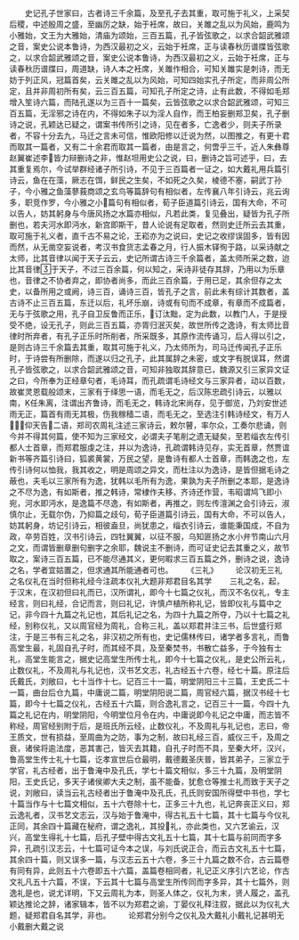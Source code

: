 <!-- { "loadSidebar": true } -->
　　史记孔子世家曰，古者诗三千余篇，及至孔子去其重，取可施于礼义，上采契后稷，中述殷周之盛，至幽厉之缺，始于衽席，故曰，关雎之乱以为风始，鹿鸣为小雅始，文王为大雅始，清庙为颂始，三百五篇，孔子皆弦歌之，以求合韶武雅颂之音，案史公说本鲁诗，为西汉最初之义，云始于衽席，正与读春秋历谱牒皆弦歌之，以求合韶武雅颂之音，案史公说本鲁诗，为西汉最初之义，云始于衽席，正与读春秋历谱牒曰，周道缺，诗人本之衽席，关雎作相合，可知关雎实是刺诗，而无妨于列正风，冠篇首矣，云关雎之乱以为风始，可知四始实孔子所定，而非周公所定，且并非周初所有矣，云三百五篇，可知孔子所定之诗，止有此数，不得如毛郑增入笙诗六篇，而陆孔遂以为三百十一篇矣，云皆弦歌之以求合韶武雅颂，可知三百五篇，无淫邪之诗在内，不得如朱子以为淫人自作，而王柏妄删郑卫矣，孔子删诗之说，孔颖达已疑之，谓案书传所引之诗，见在者多，亡逸者少，则夫子所录者，不容十分去九，马迁之言未可信，惟欧阳修以迁说为然，以图推之，有更十君而取其一篇者，又有二十余君而取其一篇者，由是言之，何啻乎三千，近人朱彝尊赵翼崔述李皆力辩删诗之非，惟赵坦用史公之说，曰，删诗之旨可述乎，曰，去其重复焉尔，今试举群经诸子所引诗，不见于三百篇者一证之，如大戴礼用兵篇引诗云，鱼在在藻，厥志在饵，鲜民之生矣，不如死之久矣，棱德不塞，嗣武丁孙子，今小雅之鱼藻蓼莪商颂之玄鸟等篇辞句有相似者，左传襄八年引诗云，兆云询多，职竞作罗，今小雅之小篇句有相似者，荀子臣道篇引诗云，国有大命，不可以告人，妨其躬身与今唐风扬之水篇亦相似，凡若此类，复见叠出，疑皆为孔子所删也，若夫河水即沔水，新宫即斯干，昔人论说有足取者，然则史迁所云去其重，取可施于礼义者，直千古不易之论，王崧亦为之说曰，史记之收缪误固多，皆有因而然，从无凿空妄说者，考汉书食货志孟春之月，行人振木铎徇于路，以采诗献之太师，比其音律以闻于天子云云，史记所谓古诗三千余篇者，盖太师所采之数，迨比其音律于天子，不过三百余篇，何以知之，采诗非徒存其辞，乃用以为乐章也，音律之不协者弃之，即协者尚多，而此三百余篇，于用已足，其余但存之太史，以备所用之或阙，诗三百，诵诗三百，皆孔子之言，前此未有综计其数者，盖古诗不止三百五篇，东迁以后，礼坏乐崩，诗或有句而不成章，有章而不成篇者，无与于弦歌之用，孔子自卫反鲁而正乐，订汰黜，定为此数，以教门人，于是授受不绝，设无孔子，则此三百五篇，亦胥归泯灭矣，故世所传之逸诗，有太师比音律时所弃者，有孔子正乐时所削者，所采既多，其原作流传诵习，后人得以引之，是则古诗三千余篇去其重，取其可施于礼义，乃太师所为，司马迁传闻孔子正乐时，于诗尝有所删除，而遂以归之孔子，此其属辞之未密，或文字有脱误耳，然谓孔子皆弦歌之，以求合韶武雅颂之音，可知非独取其辞意已，魏源又引三家异文证之曰，今所奉为正经章句者，毛诗耳，而孔疏谓毛诗经文与三家异者，动以百数，故崔灵恩载般颂末，三家有于绎思一语，而毛无之，后汉陈忠疏引诗云，以雅以南，任朱离，注谓出齐鲁诗，而毛无之，韩诗北宋尚存，见于御览，乃刘安世述雨无正，篇首有雨无其极，伤我稼穑二语，而毛无之，至选注引韩诗经文，有万人，仰天告二语，郑司农周礼注述三家诗云，敕尔瞽，率尔众，工奏尔悲诵，则今并不得其何篇，使不知为三家经文，必谓夫子笔削之遗无疑矣，至若缁衣左传引都人士首章，而郑君服虔之注，并以为逸诗，孔疏谓韩诗见存，实无首章，然贾谊新书等齐篇引诗曰，狐裘黄裳，万民之望，是鲁诗有都人士首章，而韩逸之也，左传引诗何以恤我，我其收之，明是周颂之异文，而杜注以为逸诗，是皆但据毛诗之蔽也，夫毛以三家所有为逸，犹韩以毛所有为逸，果孰为夫子所删之本耶，是逸诗之不尽为逸，有如斯者，推之韩诗，常棣作夫移，齐诗还作营，韦昭谓鸠飞即小宛，河水即沔水，是逸篇不尽逸，有如斯者，再推之，则左传澶渊之会引诗云，淑慎尔止，无载尔伪，乃抑篇之歧句，荀子臣道篇引诗云，国有大命，不可以告人，妨其躬身，坊记引诗云，相彼盍旦，尚犹患之，缁衣引诗云，谁能秉国成，不自为政，卒劳百姓，汉书引诗云，四牡翼翼，以征不服，乌知匪扬之水小弁节南山六月之文，而谓皆删章删句删字之余耶，魏说主不删诗，而可证史记去其重之义，故节取之，案诗三百五篇，已不能尽通其义，更何暇求三百五篇之外，删诗之说，逸诗之名，学者宜姑置之，但求通其所能通者可也。
　　《三礼》
　　论汉初无三礼之名仪礼在当时但称礼经今注疏本仪礼大题非郑君目名其学
　　三礼之名，起，于汉末，在汉初但曰礼而已，汉所谓礼，即今十七篇之仪礼，而汉不名仪礼，专主经言，则曰礼经，合记而言，则曰礼记，许慎卢植所称礼记，皆即仪礼与篇中之记，非今四十九篇之礼记也，其后礼记之名，为四十九篇之所夺，乃以十七篇之礼经，别称仪礼，又以周官经为周礼，合称三礼，盖以郑君并注三书，后世盛行郑注，于是三书有三礼之名，非汉初之所有也，史记儒林传曰，诸学者多言礼，而鲁高堂生最，礼固自孔子时，而其经不具，及至秦焚书，书散亡益多，于今独有士礼，高堂生能言之，据史记高堂生所传士礼，即今十七篇之仪礼，是史公所云礼，止数仪礼，不及周礼与礼记也，汉书艺文志，礼古经五十六卷，经七十篇。原注后氏戴氏，刘敞曰，七十当作十七。记百三十一篇，明堂阴阳三十三篇，王史氏二十一篇，曲台后仓九篇，中庸说二篇，明堂阴阳说二篇，周官经六篇，据汉书经十七篇，即今十七篇之仪礼，古经五十六篇，则合逸礼言之，记百三十一篇，今四十九篇之礼记在内，明堂阴阳，今明堂位月令在内，中庸说即今礼记之中庸，而志皆不称经，周官经别附于后，是班氏所云经，止数仪礼，不及周礼与礼记也，志曰，帝王质文，世有损益，至周曲为之防，事为之制，故曰礼经三百，威仪三千，及周之衰，诸侯将逾法度，恶其害己，皆灭去其籍，自孔子时而不具，至秦大坏，汉兴，鲁高堂生传士礼十七篇，讫孝宣世后仓最明，戴德戴圣庆普，皆其弟子，三家立于学官，礼古经者，出于鲁淹中及孔氏，学七十篇文相似，多三十九篇，及明堂阴阳，王史氏记，多天子诸侯卿大夫之制，虽不能备，犹愈仓等推士礼而致于天子之说，刘敞曰，读当云礼古经者出于鲁淹中及孔氏，孔氏则安国所得壁中书也，学七十篇当作与十七篇文相似，五十六卷除十七，正多三十九也，礼记奔丧正义曰，郑云逸礼者，汉书艺文志云，汉与始于鲁淹中，得古礼五十七篇，其十七篇与今仪礼正同，其余四十篇藏在秘府，谓之逸礼，其投礼，亦此类也，又六艺谕云，汉兴，高堂生得礼十七篇，后孔子壁中得古文礼五十七篇，其十七篇与前同而字多异，孔疏引汉志云，十七篇可证今本之误，与刘氏说正合，而云古文礼五十七篇，其余四十篇，则又误多一篇，与汉志云五十六卷，多三十九篇之数不合，古云篇卷有同有异，此则五十六卷即五十六篇，盖篇卷相同者，礼记正义序引六艺论，作古文礼凡五十六篇，不误，下云其十七篇与高堂生所传同而字多异，其十七篇外，则逸礼是也，说尤详明，下又云周礼为本，则圣人体之，仪礼为末，贤人履之，盖孔颖达推论之辞，诸家辑本，皆不以为郑君之谕，丁晏仪礼释注叙，据此以为仪礼大题，疑郑君自名其学，非也。
　　论郑君分别今之仪礼及大戴礼小戴礼记甚明无小戴删大戴之说
